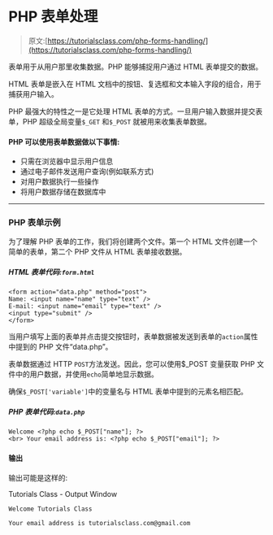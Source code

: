 # PHP 表单处理

> 原文:[https://tutorialsclass.com/php-forms-handling/](https://tutorialsclass.com/php-forms-handling/)

表单用于从用户那里收集数据。PHP 能够捕捉用户通过 HTML 表单提交的数据。

HTML 表单是嵌入在 HTML 文档中的按钮、复选框和文本输入字段的组合，用于捕获用户输入。

PHP 最强大的特性之一是它处理 HTML 表单的方式。一旦用户输入数据并提交表单，PHP 超级全局变量`$_GET` 和`$_POST` 就被用来收集表单数据。

#### PHP 可以使用表单数据做以下事情:

*   只需在浏览器中显示用户信息
*   通过电子邮件发送用户查询(例如联系方式)
*   对用户数据执行一些操作
*   将用户数据存储在数据库中

* * *

### PHP 表单示例

为了理解 PHP 表单的工作，我们将创建两个文件。第一个 HTML 文件创建一个简单的表单，第二个 PHP 文件从 HTML 表单接收数据。

##### HTML 表单代码:`form.html`

```
<form action="data.php" method="post">
Name: <input name="name" type="text" />
E-mail: <input name="email" type="text" />
<input type="submit" />
</form>
```

当用户填写上面的表单并点击提交按钮时，表单数据被发送到表单的`action`属性中提到的 PHP 文件“data.php”。

表单数据通过 HTTP `POST`方法发送。因此，您可以使用$_POST 变量获取 PHP 文件中的用户数据，并使用`echo`简单地显示数据。

确保`$_POST['variable']`中的变量名与 HTML 表单中提到的元素名相匹配。

##### PHP 表单代码:`data.php`

```
Welcome <?php echo $_POST["name"]; ?>
<br> Your email address is: <?php echo $_POST["email"]; ?>
```

#### 输出

输出可能是这样的:

Tutorials Class - Output Window

```
Welcome Tutorials Class

Your email address is tutorialsclass.com@gmail.com﻿
```